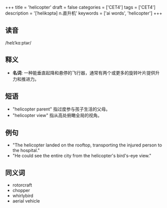 +++
title = 'helicopter'
draft = false
categories = ['CET4']
tags = ['CET4']
description = '[ˈhelikɔptə] n.直升机'
keywords = ['ai words', 'helicopter']
+++

## 读音
/helɪˈkɑːptər/

## 释义
- **名词**: 一种能垂直起降和悬停的飞行器，通常有两个或更多的旋转叶片提供升力和推进力。

## 短语
- "helicopter parent" 指过度参与孩子生活的父母。
- "helicopter view" 指从高处俯瞰全局的视角。

## 例句
- "The helicopter landed on the rooftop, transporting the injured person to the hospital."
- "He could see the entire city from the helicopter's bird's-eye view."

## 同义词
- rotorcraft
- chopper
- whirlybird
- aerial vehicle
